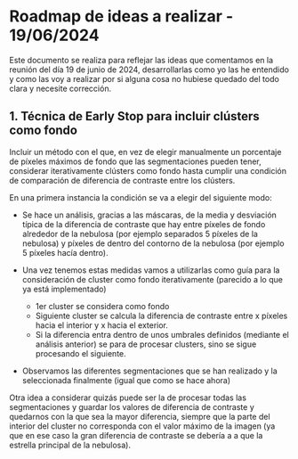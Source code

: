 # Roadmap de ideas a realizar - 19/06/2024
Este documento se realiza para reflejar las ideas que comentamos en la reunión del día 19 de junio de 2024, desarrollarlas como yo las he entendido y como las voy a realizar por si alguna cosa no hubiese quedado del todo clara y necesite corrección.

## 1. Técnica de Early Stop para incluir clústers como fondo
Incluir un método con el que, en vez de elegir manualmente un porcentaje de píxeles máximos de fondo que las segmentaciones pueden tener, considerar iterativamente clústers como fondo hasta cumplir una condición de comparación de diferencia de contraste entre los clústers.

En una primera instancia la condición se va a elegir del siguiente modo:
- Se hace un análisis, gracias a las máscaras, de la media y desviación típica de la diferencia de contraste que hay entre píxeles de fondo alrededor de la nebulosa (por ejemplo separados 5 píxeles de la nebulosa) y píxeles de dentro del contorno de la nebulosa (por ejemplo 5 píxeles hacía dentro).

- Una vez tenemos estas medidas vamos a utilizarlas como guía para la consideración de cluster como fondo iterativamente (parecido a lo que ya está implementado)
    - 1er cluster se considera como fondo
    - Siguiente cluster se calcula la diferencia de contraste entre x píxeles hacia el interior y x hacia el exterior. 
    - Si la diferencia entra dentro de unos umbrales definidos (mediante el análisis anterior) se para de procesar clusters, sino se sigue procesando el siguiente.

- Observamos las diferentes segmentaciones que se han realizado y la seleccionada finalmente (igual que como se hace ahora)

Otra idea a considerar quizás puede ser la de procesar todas las segmentaciones y guardar los valores de diferencia de contraste y quedarnos con la que sea la mayor diferencia, siempre que la parte del interior del cluster no corresponda con el valor máximo de la imagen (ya que en ese caso la gran diferencia de contraste se debería a a que la estrella principal de la nebulosa).

